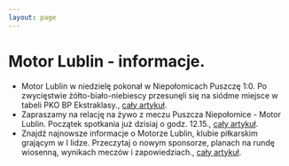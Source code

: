 ```yaml
---
layout: page
---
```

# Motor Lublin - informacje.
  * Motor Lublin w niedzielę pokonał w Niepołomicach Puszczę 1:0. Po zwycięstwie żółto-biało-niebiescy przesunęli się na siódme miejsce w tabeli PKO BP Ekstraklasy., [cały artykuł](https://kurierlubelski.pl/mateusz-stolarski-trener-motoru-druzyny-ktore-chca-wygrywac-nie-moga-narzekac-ale-robic-swoje/ar/c2p2-27325535).
  * Zapraszamy na relację na żywo z meczu Puszcza Niepołomice - Motor Lublin. Początek spotkania już dzisiaj o godz. 12.15., [cały artykuł](https://www.dziennikwschodni.pl/sport/pilka-nozna/ekstraklasa/puszcza-niepolomice-motor-lublin-relacja-na-zywo,n,1000357922.html).
  * Znajdź najnowsze informacje o Motorze Lublin, klubie piłkarskim grającym w I lidze. Przeczytaj o nowym sponsorze, planach na rundę wiosenną, wynikach meczów i zapowiedziach., [cały artykuł](https://www.motorlublin.eu/aktualnosci).
